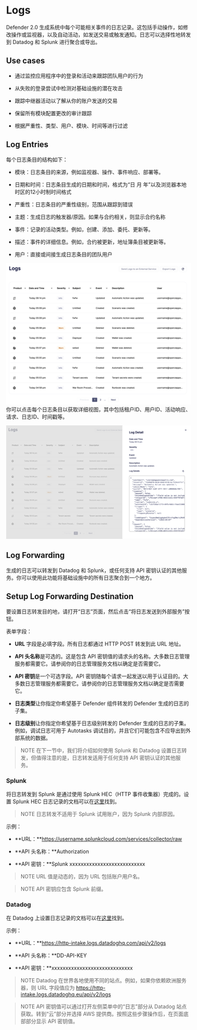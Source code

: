 # Logs
Defender 2.0 生成系统中每个可能相关事件的日志记录。这包括手动操作，如修改操作或监视器，以及自动活动，如发送交易或触发通知。日志可以选择性地转发到 Datadog 和 Splunk 进行聚合或导出。

## Use cases
* 通过监控应用程序中的登录和活动来跟踪团队用户的行为

* 从失败的登录尝试中检测对基础设施的潜在攻击

* 跟踪中继器活动以了解从你的账户发送的交易

* 保留所有模块配置更改的审计跟踪

* 根据严重性、类型、用户、模块、时间等进行过滤

## Log Entries
每个日志条目的结构如下：

* 模块：日志条目的来源，例如监视器、操作、事件响应、部署等。

* 日期和时间：日志条目生成的日期和时间，格式为“日 月 年”以及浏览器本地时区的12小时制时间格式

* 严重性：日志条目的严重性级别，范围从跟踪到错误

* 主题：生成日志的触发器/原因。如果与合约相关，则显示合约名称

* 事件：记录的活动类型。例如，创建、添加、委托、更新等。

* 描述：事件的详细信息。例如，合约被更新，地址簿条目被更新等。

* 用户：直接或间接生成日志条目的团队用户

![logs](img/logs.png)
你可以点击每个日志条目以获取详细视图，其中包括租户ID、用户ID、活动响应、请求、日志ID、时间戳等。

![logs-detailed](img/logs-detailed.png)

## Log Forwarding
生成的日志可以转发到 Datadog 和 Splunk，或任何支持 API 密钥认证的其他服务。你可以使用此功能将基础设施中的所有日志聚合到一个地方。

## Setup Log Forwarding Destination
要设置日志转发目的地，请打开“日志”页面，然后点击“将日志发送到外部服务”按钮。

表单字段：

* **URL** 字段是必填字段。所有日志都通过 HTTP POST 转发到此 URL 地址。

* **API 头名称**是可选的。这是包含 API 密钥值的请求头的名称。大多数日志管理服务都需要它。请参阅你的日志管理服务文档以确定是否需要它。

* **API 密钥**是一个可选字段。API 密钥随每个请求一起发送以用于认证目的。大多数日志管理服务都需要它。请参阅你的日志管理服务文档以确定是否需要它。

* **日志类型**让你指定你希望基于 Defender 组件转发的 Defender 生成的日志的子集。

* **日志级别**让你指定你希望基于日志级别转发的 Defender 生成的日志的子集。例如，调试日志可用于 Autotasks 调试目的，并且它们可能包含不应导出到外部系统的数据。

> NOTE
在下一节中，我们将介绍如何使用 Splunk 和 Datadog 设置日志转发，但值得注意的是，日志转发适用于任何支持 API 密钥认证的其他服务。

### Splunk
将日志转发到 Splunk 是通过使用 Splunk HEC（HTTP 事件收集器）完成的。设置 Splunk HEC 日志记录的文档可以在[这里](https://docs.splunk.com/Documentation/Splunk/latest/Data/UsetheHTTPEventCollector)找到。

> NOTE
日志转发不适用于 Splunk 试用账户，因为 Splunk 内部原因。

示例：

* **URL：**https://username.splunkcloud.com/services/collector/raw

* **API 头名称：**Authorization

* **API 密钥：**Splunk xxxxxxxxxxxxxxxxxxxxxxxxxxx

> NOTE
URL 值是动态的，因为 URL 包括账户用户名。

> NOTE
API 密钥应包含 Splunk 前缀。

### Datadog
在 Datadog 上设置日志记录的文档可以在[这里](https://docs.datadoghq.com/logs/)找到。

示例：

* **URL：**https://http-intake.logs.datadoghq.com/api/v2/logs

* **API 头名称：**DD-API-KEY

* **API 密钥：**xxxxxxxxxxxxxxxxxxxxxxxxxxxxx

> NOTE
Datadog 在世界各地使用不同的站点。例如，如果你依赖欧洲服务器，则 URL 字段值应为 https://http-intake.logs.datadoghq.eu/api/v2/logs

> NOTE
API 密钥值可以通过打开左侧菜单中的“日志”部分从 Datadog 站点获取。转到“云”部分并选择 AWS 提供商。按照这些步骤操作后，在页面底部部分显示 API 密钥值。